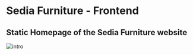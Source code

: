 # Sedia Furniture - Frontend
## Static Homepage of the Sedia Furniture website 
![intro](img/demo.gif) 